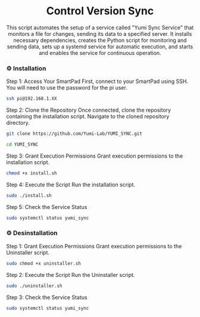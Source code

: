 <div align='center'>

<h1>Control Version Sync</h1>
<p>This script automates the setup of a service called "Yumi Sync Service" that monitors a file for changes, sending its data to a specified server. It installs necessary dependencies, creates the Python script for monitoring and sending data, sets up a systemd service for automatic execution, and starts and enables the service for continuous operation.</p>

</div>

### :gear: Installation

Step 1: Access Your SmartPad First, connect to your SmartPad using SSH. You will need to use the password for the pi user.
```bash
ssh pi@192.168.1.XX
```
Step 2: Clone the Repository Once connected, clone the repository containing the installation script. Navigate to the cloned repository directory.
```bash
git clone https://github.com/Yumi-Lab/YUMI_SYNC.git
```

```bash
cd YUMI_SYNC
```

Step 3: Grant Execution Permissions Grant execution permissions to the installation script.
```bash
chmod +x install.sh
```
Step 4: Execute the Script Run the installation script.
```bash
sudo ./install.sh
```
Step 5: Check the Service Status
```bash
sudo systemctl status yumi_sync
```


### :gear: Desinstallation

Step 1: Grant Execution Permissions Grant execution permissions to the Uninstaller script.
```bash
sudo chmod +x uninstaller.sh
```
Step 2: Execute the Script Run the Uninstaller script.
```bash
sudo ./uninstaller.sh
```
Step 3: Check the Service Status
```bash
sudo systemctl status yumi_sync
```
